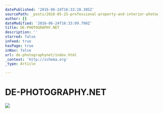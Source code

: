 ```yaml
---
datePublished: '2016-06-24T16:33:28.305Z'
sourcePath: _posts/2016-05-25-professional-property-and-interior-photography.md
author: []
dateModified: '2016-06-24T16:33:09.700Z'
title: DE-PHOTOGRAPHY.NET
description: ''
starred: false
inFeed: true
hasPage: true
inNav: false
url: de-photographynet/index.html
_context: 'http://schema.org'
_type: Article

---
```

# DE-PHOTOGRAPHY.NET
![](https://s3-us-west-2.amazonaws.com/the-grid-img/p/1a314f11be5a143a5bae684892ae0200527e6ffc.jpg)